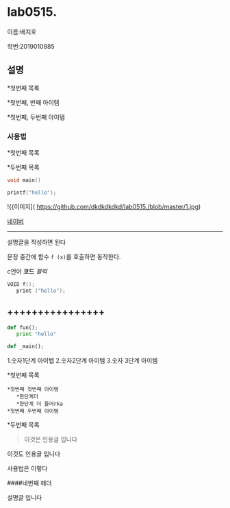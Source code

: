 # lab0515.

이름:배지호

학번:2019010885

## 설명

*첫번째 목록

   *첫번째, 번째 아이템
   
   *첫번째, 두번째 아이템
 
 ### 사용법
 
 *첫번째 목록
 
 *두번째 목록
 
 ```c
 void main()
 
 printf("hello");
 
 ```
 
!{{이미지]( https://github.com/dkdkdkdkd/lab0515./blob/master/1.jpg)

[네이버](http://naver.com)
***************

설명글을 작성하면 된다

문장 중간에 함수 `f (x)`를 호출하면 동작한다.

c언어 **코드** *블럭*

```c
VOID f();
   print ("hello");

```

++++++++++++++++
-------------

```python
def fun();
   print "hello"

def _main();
```
1.숫자1단계 아이텝
2.숫자2단계 아이템
3.숫자 3단계 아이템

*첫번째 목록

    *첫번째 첫번째 아이템
       *한단계더
       *한단계 더 들어rka
    *첫번째 두번째 아이템
    
*두번째 목록

>이것은 인용글 입니다

이것도 인용글 입니다



사용법은 이렇다

####네번째 헤더

설명글 입니다
